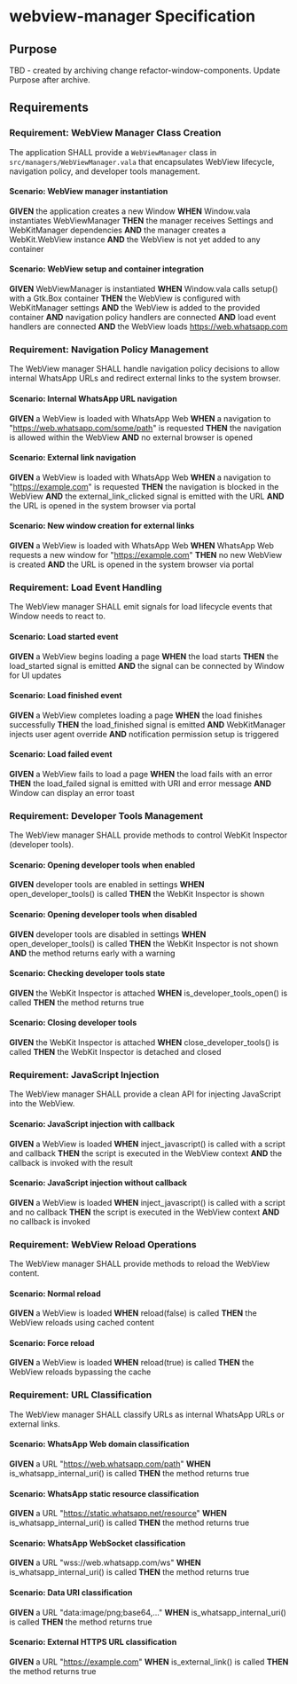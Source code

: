 # webview-manager Specification

## Purpose
TBD - created by archiving change refactor-window-components. Update Purpose after archive.
## Requirements
### Requirement: WebView Manager Class Creation
The application SHALL provide a `WebViewManager` class in `src/managers/WebViewManager.vala` that encapsulates WebView lifecycle, navigation policy, and developer tools management.

#### Scenario: WebView manager instantiation
**GIVEN** the application creates a new Window
**WHEN** Window.vala instantiates WebViewManager
**THEN** the manager receives Settings and WebKitManager dependencies
**AND** the manager creates a WebKit.WebView instance
**AND** the WebView is not yet added to any container

#### Scenario: WebView setup and container integration
**GIVEN** WebViewManager is instantiated
**WHEN** Window.vala calls setup() with a Gtk.Box container
**THEN** the WebView is configured with WebKitManager settings
**AND** the WebView is added to the provided container
**AND** navigation policy handlers are connected
**AND** load event handlers are connected
**AND** the WebView loads https://web.whatsapp.com

### Requirement: Navigation Policy Management
The WebView manager SHALL handle navigation policy decisions to allow internal WhatsApp URLs and redirect external links to the system browser.

#### Scenario: Internal WhatsApp URL navigation
**GIVEN** a WebView is loaded with WhatsApp Web
**WHEN** a navigation to "https://web.whatsapp.com/some/path" is requested
**THEN** the navigation is allowed within the WebView
**AND** no external browser is opened

#### Scenario: External link navigation
**GIVEN** a WebView is loaded with WhatsApp Web
**WHEN** a navigation to "https://example.com" is requested
**THEN** the navigation is blocked in the WebView
**AND** the external_link_clicked signal is emitted with the URL
**AND** the URL is opened in the system browser via portal

#### Scenario: New window creation for external links
**GIVEN** a WebView is loaded with WhatsApp Web
**WHEN** WhatsApp Web requests a new window for "https://example.com"
**THEN** no new WebView is created
**AND** the URL is opened in the system browser via portal

### Requirement: Load Event Handling
The WebView manager SHALL emit signals for load lifecycle events that Window needs to react to.

#### Scenario: Load started event
**GIVEN** a WebView begins loading a page
**WHEN** the load starts
**THEN** the load_started signal is emitted
**AND** the signal can be connected by Window for UI updates

#### Scenario: Load finished event
**GIVEN** a WebView completes loading a page
**WHEN** the load finishes successfully
**THEN** the load_finished signal is emitted
**AND** WebKitManager injects user agent override
**AND** notification permission setup is triggered

#### Scenario: Load failed event
**GIVEN** a WebView fails to load a page
**WHEN** the load fails with an error
**THEN** the load_failed signal is emitted with URI and error message
**AND** Window can display an error toast

### Requirement: Developer Tools Management
The WebView manager SHALL provide methods to control WebKit Inspector (developer tools).

#### Scenario: Opening developer tools when enabled
**GIVEN** developer tools are enabled in settings
**WHEN** open_developer_tools() is called
**THEN** the WebKit Inspector is shown

#### Scenario: Opening developer tools when disabled
**GIVEN** developer tools are disabled in settings
**WHEN** open_developer_tools() is called
**THEN** the WebKit Inspector is not shown
**AND** the method returns early with a warning

#### Scenario: Checking developer tools state
**GIVEN** the WebKit Inspector is attached
**WHEN** is_developer_tools_open() is called
**THEN** the method returns true

#### Scenario: Closing developer tools
**GIVEN** the WebKit Inspector is attached
**WHEN** close_developer_tools() is called
**THEN** the WebKit Inspector is detached and closed

### Requirement: JavaScript Injection
The WebView manager SHALL provide a clean API for injecting JavaScript into the WebView.

#### Scenario: JavaScript injection with callback
**GIVEN** a WebView is loaded
**WHEN** inject_javascript() is called with a script and callback
**THEN** the script is executed in the WebView context
**AND** the callback is invoked with the result

#### Scenario: JavaScript injection without callback
**GIVEN** a WebView is loaded
**WHEN** inject_javascript() is called with a script and no callback
**THEN** the script is executed in the WebView context
**AND** no callback is invoked

### Requirement: WebView Reload Operations
The WebView manager SHALL provide methods to reload the WebView content.

#### Scenario: Normal reload
**GIVEN** a WebView is loaded
**WHEN** reload(false) is called
**THEN** the WebView reloads using cached content

#### Scenario: Force reload
**GIVEN** a WebView is loaded
**WHEN** reload(true) is called
**THEN** the WebView reloads bypassing the cache

### Requirement: URL Classification
The WebView manager SHALL classify URLs as internal WhatsApp URLs or external links.

#### Scenario: WhatsApp Web domain classification
**GIVEN** a URL "https://web.whatsapp.com/path"
**WHEN** is_whatsapp_internal_uri() is called
**THEN** the method returns true

#### Scenario: WhatsApp static resource classification
**GIVEN** a URL "https://static.whatsapp.net/resource"
**WHEN** is_whatsapp_internal_uri() is called
**THEN** the method returns true

#### Scenario: WhatsApp WebSocket classification
**GIVEN** a URL "wss://web.whatsapp.com/ws"
**WHEN** is_whatsapp_internal_uri() is called
**THEN** the method returns true

#### Scenario: Data URI classification
**GIVEN** a URL "data:image/png;base64,..."
**WHEN** is_whatsapp_internal_uri() is called
**THEN** the method returns true

#### Scenario: External HTTPS URL classification
**GIVEN** a URL "https://example.com"
**WHEN** is_external_link() is called
**THEN** the method returns true

